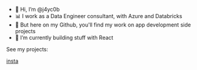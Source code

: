 - 👋 Hi, I’m @j4yc0b
- 📊 I work as a Data Engineer consultant, with Azure and Databricks
- 🌱 But here on my Github, you'll find my work on app development side projects
- 🧱 I’m currently building stuff with React

See my projects:

[insta](https://instafollowstats.com)
